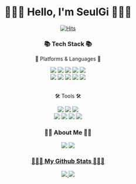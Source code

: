 <div align="center">
  
# 🙋🏻‍♀️ Hello, I'm SeulGi 🙋🏻‍♀️

[![Hits](https://hits.seeyoufarm.com/api/count/incr/badge.svg?url=https%3A%2F%2Fgithub.com%2FLee-SeulGi&count_bg=%2399A0FF&title_bg=%237780F9&icon=smugmug.svg&icon_color=%23ECECEC&title=hits&edge_flat=false)](https://github.com/Lee-SeulGi)  

### 📚 Tech Stack 📚

📝 Platforms & Languages 📝<br>

<img src="https://img.shields.io/badge/Java-3776AB?style=flat&logo=oracle&logoColor=white"/>
<img src="https://img.shields.io/badge/Android-3DDC84?style=flat&logo=android&logoColor=white"/>
<img src="https://img.shields.io/badge/Python-3776AB?style=flat&logo=python&logoColor=white"/>
<img src="https://img.shields.io/badge/C-A8B9CC?style=flat&logo=c&logoColor=white"/>
<img src="https://img.shields.io/badge/C++-00599C?style=flat&logo=cplusplus&logoColor=white"/><br>
<img src="https://img.shields.io/badge/JavaScript-F7DF1E?style=flat&logo=javascript&logoColor=black"/>
<img src="https://img.shields.io/badge/HTML-E34F26?style=flat&logo=html5&logoColor=white"/>
<img src="https://img.shields.io/badge/CSS-1572B6?style=flat&logo=css3&logoColor=white"/>
<img src="https://img.shields.io/badge/MySQL-4479A1?style=flat&logo=mysql&logoColor=white"/> 
<img src="https://img.shields.io/badge/Oracle-F80000?style=flat&logo=oracle&logoColor=white"/>
<br>  

<br>🛠 Tools 🛠<br>

<img src="https://img.shields.io/badge/Eclipse IDE-2C2255?style=flat&logo=eclipseide&logoColor=white"/>
<img src="https://img.shields.io/badge/Visual Studio-5C2D91?style=flat&logo=visualstudio&logoColor=white"/>
<img src="https://img.shields.io/badge/Android Studio-3DDC84?style=flat&logo=androidstudio&logoColor=white"/><br>
<img src="https://img.shields.io/badge/Tomcat-F8DC75?style=flat&logo=apachetomcat&logoColor=white"/>
<img src="https://img.shields.io/badge/Visual Studio Code-007ACC?style=flat&logo=visualstudiocode&logoColor=white"/>
<img src="https://img.shields.io/badge/Intellij-FF6737?style=flat&logo=intellijidea&logoColor=white"/>
<img src="https://img.shields.io/badge/Github-181717?style=flat&logo=github&logoColor=white"/>
<br>

### 👋🏻 About Me 👋🏻
<img src="https://img.shields.io/badge/tmf109@naver.com-03C75A?style=flat&logo=naver&logoColor=white"/>
<a href="https://www.instagram.com/_2_seul_9i/"><img src="https://img.shields.io/badge/Instagram-E4405F?style=flat&logo=instagram&logoColor=white"/>    
<br>
  
###  👩🏻‍💻 My Github Stats 👩🏻‍💻 
<img src="https://github-readme-stats.vercel.app/api?username=Lee-SeulGi&show_icons=true&hide_title=true">
<img src="https://github-readme-stats.vercel.app/api/top-langs/?username=Lee-SeulGi&layout=compact"><br>

</div>
